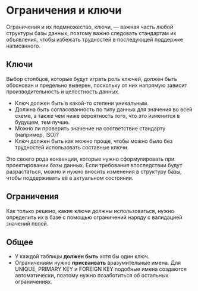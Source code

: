 # Ограничения и ключи

Ограничения и их подмножество, ключи, — важная часть любой структуры базы данных, поэтому важно следовать стандартам их объявления, чтобы избежать трудностей в последующей поддержке написанного.

## Ключи

Выбор столбцов, которые будут играть роль ключей, должен быть обоснован и предельно выверен, поскольку от них напрямую зависит производительность и целостность данных.

* Ключ должен быть в какой-то степени уникальным.
* Должна быть согласованность по типу данных для значения во всей схеме, а также чем ниже вероятность того, что это изменится в будущем, тем лучше.
* Можно ли проверить значение на соответствие стандарту (например, ISO)?
* Ключ должен быть как можно проще, чтобы можно было без трудностей использовать составные ключи.

Это своего рода конвенции, которые нужно сформулировать при проектировании базы данных. Если требования впоследствии будут разрастаться, можно и нужно вносить изменения в структуру базы, чтобы поддерживать её в актуальном состоянии.

## Ограничения

Как только решено, какие ключи должны использоваться, нужно определить их в базе с помощью ограничений наряду с валидацией значений полей.

## Общее

* У каждой таблицы **должен быть** хотя бы один ключ.
* Ограничениям нужно **присваивать** вразумительные имена. Для UNIQUE, PRIMARY KEY и FOREIGN KEY подобные имена создаются автоматически, поэтому нужно позаботиться об остальных ограничениях.

